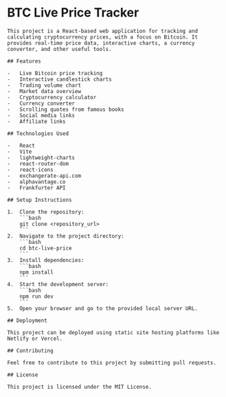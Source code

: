 # BTC Live Price Tracker

    This project is a React-based web application for tracking and calculating cryptocurrency prices, with a focus on Bitcoin. It provides real-time price data, interactive charts, a currency converter, and other useful tools.

    ## Features

    -   Live Bitcoin price tracking
    -   Interactive candlestick charts
    -   Trading volume chart
    -   Market data overview
    -   Cryptocurrency calculator
    -   Currency converter
    -   Scrolling quotes from famous books
    -   Social media links
    -   Affiliate links

    ## Technologies Used

    -   React
    -   Vite
    -   lightweight-charts
    -   react-router-dom
    -   react-icons
    -   exchangerate-api.com
    -   alphavantage.co
    -   Frankfurter API

    ## Setup Instructions

    1.  Clone the repository:
        ```bash
        git clone <repository_url>
        ```
    2.  Navigate to the project directory:
        ```bash
        cd btc-live-price
        ```
    3.  Install dependencies:
        ```bash
        npm install
        ```
    4.  Start the development server:
        ```bash
        npm run dev
        ```
    5.  Open your browser and go to the provided local server URL.

    ## Deployment

    This project can be deployed using static site hosting platforms like Netlify or Vercel.

    ## Contributing

    Feel free to contribute to this project by submitting pull requests.

    ## License

    This project is licensed under the MIT License.
